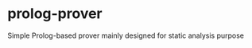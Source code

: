 prolog-prover
=============

Simple Prolog-based prover mainly designed for static analysis purpose
